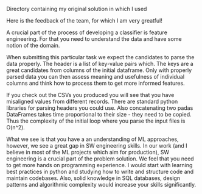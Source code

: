 Directory containing my original solution in which I used


Here is the feedback of the team, for which I am very greatful!

A crucial part of the process of developing a classifier is feature engineering. For that you need to understand the data and have some notion of the domain.

When submitting this particular task we expect the candidates to parse the data properly. The header is a list of key-value pairs which. The keys are a great candidates from columns of the initial dataframe. Only with properly parsed data you can then assess meaning and usefulness of individual columns and think how to process them to get more informed features.

If you check out the CSVs you produced you will see that you have misaligned values from different records. There are standard python libraries for parsing headers you could use. Also concatenating two padas DataFrames takes time proportional to their size - they need to be copied. Thus the complexity of the initial loop where you parse the input files is O(n^2).

What we see is that you have a an understanding of ML approaches, however, we see a great gap in SW engineering skills. In our work (and I believe in most of the ML projects which aim for production), SW engineering is a crucial part of the problem solution. We feel that you need to get more hands on programming experience. I would start with learning best practices in python and studying how to write and structure code and maintain codebases. Also, solid knowledge in SQL databases, design patterns and algorithmic complexity would increase your skills significantly.
